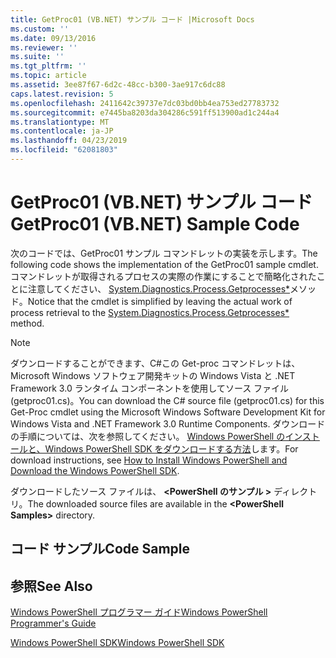 ```yaml
---
title: GetProc01 (VB.NET) サンプル コード |Microsoft Docs
ms.custom: ''
ms.date: 09/13/2016
ms.reviewer: ''
ms.suite: ''
ms.tgt_pltfrm: ''
ms.topic: article
ms.assetid: 3ee87f67-6d2c-48cc-b300-3ae917c6dc88
caps.latest.revision: 5
ms.openlocfilehash: 2411642c39737e7dc03bd0bb4ea753ed27783732
ms.sourcegitcommit: e7445ba8203da304286c591ff513900ad1c244a4
ms.translationtype: MT
ms.contentlocale: ja-JP
ms.lasthandoff: 04/23/2019
ms.locfileid: "62081803"
---
```

# <a name="getproc01-vbnet-sample-code"></a><span data-ttu-id="73fd4-102">GetProc01 (VB.NET) サンプル コード</span><span class="sxs-lookup"><span data-stu-id="73fd4-102">GetProc01 (VB.NET) Sample Code</span></span>

<span data-ttu-id="73fd4-103">次のコードでは、GetProc01 サンプル コマンドレットの実装を示します。</span><span class="sxs-lookup"><span data-stu-id="73fd4-103">The following code shows the implementation of the GetProc01 sample cmdlet.</span></span> <span data-ttu-id="73fd4-104">コマンドレットが取得されるプロセスの実際の作業にすることで簡略化されたことに注意してください、 [System.Diagnostics.Process.Getprocesses\*](/dotnet/api/System.Diagnostics.Process.GetProcesses)メソッド。</span><span class="sxs-lookup"><span data-stu-id="73fd4-104">Notice that the cmdlet is simplified by leaving the actual work of process retrieval to the [System.Diagnostics.Process.Getprocesses\*](/dotnet/api/System.Diagnostics.Process.GetProcesses) method.</span></span>

> [!NOTE]
> <span data-ttu-id="73fd4-105">ダウンロードすることができます、C#この Get-proc コマンドレットは、Microsoft Windows ソフトウェア開発キットの Windows Vista と .NET Framework 3.0 ランタイム コンポーネントを使用してソース ファイル (getproc01.cs)。</span><span class="sxs-lookup"><span data-stu-id="73fd4-105">You can download the C# source file (getproc01.cs) for this Get-Proc cmdlet using the Microsoft Windows Software Development Kit for Windows Vista and .NET Framework 3.0 Runtime Components.</span></span> <span data-ttu-id="73fd4-106">ダウンロードの手順については、次を参照してください。 [Windows PowerShell のインストールと、Windows PowerShell SDK をダウンロードする方法](/powershell/developer/installing-the-windows-powershell-sdk)します。</span><span class="sxs-lookup"><span data-stu-id="73fd4-106">For download instructions, see [How to Install Windows PowerShell and Download the Windows PowerShell SDK](/powershell/developer/installing-the-windows-powershell-sdk).</span></span>
>
> <span data-ttu-id="73fd4-107">ダウンロードしたソース ファイルは、  **\<PowerShell のサンプル >** ディレクトリ。</span><span class="sxs-lookup"><span data-stu-id="73fd4-107">The downloaded source files are available in the **\<PowerShell Samples>** directory.</span></span>

## <a name="code-sample"></a><span data-ttu-id="73fd4-108">コード サンプル</span><span class="sxs-lookup"><span data-stu-id="73fd4-108">Code Sample</span></span>

<!-- TODO!!!: review snippet reference  [!CODE [msh_samplesgetproc01#getproc01vball](msh_samplesgetproc01#getproc01vball)]  -->

## <a name="see-also"></a><span data-ttu-id="73fd4-109">参照</span><span class="sxs-lookup"><span data-stu-id="73fd4-109">See Also</span></span>

[<span data-ttu-id="73fd4-110">Windows PowerShell プログラマー ガイド</span><span class="sxs-lookup"><span data-stu-id="73fd4-110">Windows PowerShell Programmer's Guide</span></span>](./windows-powershell-programmer-s-guide.md)

[<span data-ttu-id="73fd4-111">Windows PowerShell SDK</span><span class="sxs-lookup"><span data-stu-id="73fd4-111">Windows PowerShell SDK</span></span>](../windows-powershell-reference.md)